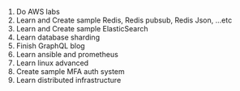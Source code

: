 1. Do AWS labs
2. Learn and Create sample Redis, Redis pubsub, Redis Json, ...etc
3. Learn and Create sample ElasticSearch
4. Learn database sharding
5. Finish GraphQL blog
6. Learn ansible and prometheus
7. Learn linux advanced
8. Create sample MFA auth system
9. Learn distributed infrastructure
